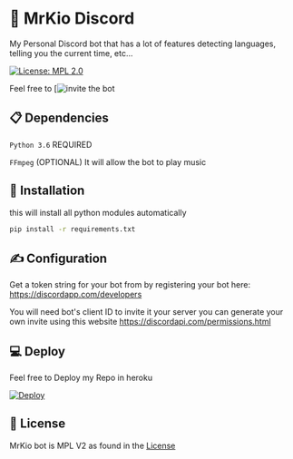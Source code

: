 # 🤖 MrKio Discord
My Personal Discord bot that has a lot of features detecting languages, telling you the current time, etc...

[![License: MPL 2.0](https://img.shields.io/badge/License-MPL%202.0-brightgreen.svg)](https://opensource.org/licenses/MPL-2.0)

Feel free to [![invite](https://discordapp.com/oauth2/authorize?client_id=462709392383410196&scope=bot&permissions=805314622) the bot

## 📋 Dependencies
`Python 3.6` REQUIRED

`FFmpeg` (OPTIONAL) It will allow the bot to play music

## 📌 Installation
this will install all python modules automatically
```bash
pip install -r requirements.txt
```

## ✍ Configuration
Get a token string for your bot from by registering your bot here: https://discordapp.com/developers 

You will need bot's client ID to invite it your server you can generate your own invite using this website https://discordapi.com/permissions.html


## 💻 Deploy
Feel free to Deploy my Repo in heroku

[![Deploy](https://www.herokucdn.com/deploy/button.svg)](https://heroku.com/deploy)

## 📄 License
MrKio bot is MPL V2 as found in the [License](https://github.com/MrKioZ/MrKioDiscord/License)

